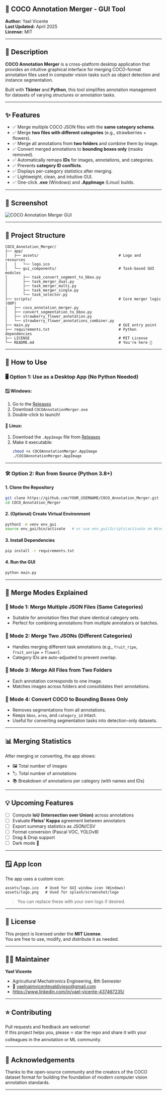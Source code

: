 ## 🧠 COCO Annotation Merger - GUI Tool

**Author:** Yael Vicente  
**Last Updated:** April 2025  
**License:** MIT  

---

## 🧾 Description

**COCO Annotation Merger** is a cross-platform desktop application that provides an intuitive graphical interface for merging COCO-format annotation files used in computer vision tasks such as object detection and instance segmentation.

Built with **Tkinter** and **Python**, this tool simplifies annotation management for datasets of varying structures or annotation tasks.

---

## ✨ Features

- ✅ Merge multiple COCO JSON files with the **same category schema**.
- ✅ Merge **two files with different categories** (e.g., strawberries + flowers).
- ✅ Merge all annotations from **two folders** and combine them by image.
- ✅ Convert merged annotations to **bounding boxes only** (masks removed).
- ✅ Automatically remaps **IDs** for images, annotations, and categories.
- ✅ Prevents **category ID conflicts**.
- ✅ Displays per-category statistics after merging.
- ✅ Lightweight, clean, and intuitive GUI.
- ✅ One-click **.exe** (Windows) and **.AppImage** (Linux) builds.

---

## 📸 Screenshot

![COCO Annotation Merger GUI](assets/screenshot.png)

---

## 📁 Project Structure

```
COCO_Annotation_Merger/
├── app/
│   ├── assets/                                    # Logo and resources
│   │   └── logo.ico
│   └── gui_components/                            # Task-based GUI modules
│       ├── task_convert_segment_to_bbox.py
│       ├── task_merger_dual.py
│       ├── task_merger_multi.py
│       ├── task_merger_single.py
│       └── task_selector.py
├── scripts/                                       # Core merger logic (OOP)
│   ├── coco_annotation_merger.py
│   ├── convert_segmentation_to_bbox.py
│   ├── strawberry_flower_annotation.py
│   └── strawberry_flower_annotations_combiner.py
├── main.py                                        # GUI entry point
├── requirements.txt                               # Python dependencies
├── LICENSE                                        # MIT License
└── README.md                                      # You're here 📘
```

---

## 🚀 How to Use

### 🖥️ Option 1: Use as a Desktop App (No Python Needed)

#### 🪟 Windows:
1. Go to the [Releases](https://github.com/Yael27V/COCO_Annotation_Merger/releases)
2. Download `COCOAnnotationMerger.exe`
3. Double-click to launch!

#### 🐧 Linux:
1. Download the `.AppImage` file from [Releases](https://github.com/Yael27V/COCO_Annotation_Merger/releases)
2. Make it executable:
   ```bash
   chmod +x COCOAnnotationMerger.AppImage
   ./COCOAnnotationMerger.AppImage
   ```

---

### 🛠️ Option 2: Run from Source (Python 3.8+)

#### 1. Clone the Repository

```bash
git clone https://github.com/YOUR_USERNAME/COCO_Annotation_Merger.git
cd COCO_Annotation_Merger
```

#### 2. (Optional) Create Virtual Environment

```bash
python3 -m venv env_gui
source env_gui/bin/activate   # or use env_gui\Scripts\activate on Windows
```

#### 3. Install Dependencies

```bash
pip install -r requirements.txt
```

#### 4. Run the GUI

```bash
python main.py
```

---

## 🧠 Merge Modes Explained

### 🔹 Mode 1: Merge Multiple JSON Files (Same Categories)
- Suitable for annotation files that share identical category sets.
- Perfect for combining annotations from multiple annotators or batches.

### 🔹 Mode 2: Merge Two JSONs (Different Categories)
- Handles merging different task annotations (e.g., `fruit_ripe`, `fruit_unripe` + `flower`).
- Category IDs are auto-adjusted to prevent overlap.

### 🔹 Mode 3: Merge All Files from Two Folders
- Each annotation corresponds to one image.
- Matches images across folders and consolidates their annotations.

### 🔹 Mode 4: Convert COCO to Bounding Boxes Only
- Removes segmentations from all annotations.
- Keeps `bbox`, `area`, and `category_id` intact.
- Useful for converting segmentation tasks into detection-only datasets.

---

## 📊 Merging Statistics

After merging or converting, the app shows:

- 🖼️ Total number of images
- 🏷️ Total number of annotations
- 📚 Breakdown of annotations per category (with names and IDs)

---

## 💡 Upcoming Features

- [ ] Compute **IoU (Intersection over Union)** across annotations
- [ ] Evaluate **Fleiss' Kappa** agreement between annotators
- [ ] Export summary statistics as JSON/CSV
- [ ] Format conversion (Pascal VOC, YOLOv8)
- [ ] Drag & Drop support
- [ ] Dark mode 🌙

---

## 🪟 App Icon

The app uses a custom icon:

```
assets/logo.ico   # Used for GUI window icon (Windows)
assets/logo.png   # Used for splash/screenshot/logo
```

> You can replace these with your own logo if desired.

---

## 📜 License

This project is licensed under the **MIT License**.  
You are free to use, modify, and distribute it as needed.

---

## 👨‍💻 Maintainer

**Yael Vicente**    
- Agricultural Mechatronics Engineering, 8th Semester  
- 📧 yaelnaimvicentevaldivieso@gmail.com
- https://www.linkedin.com/in/yael-vicente-437467235/

---

## ⭐ Contributing

Pull requests and feedback are welcome!  
If this project helps you, please ⭐ star the repo and share it with your colleagues in the annotation or ML community.

---

## 🙏 Acknowledgements

Thanks to the open-source community and the creators of the COCO dataset format for building the foundation of modern computer vision annotation standards.

---
